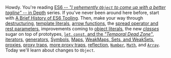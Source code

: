 Howdy. You're reading [ES6 -- _"I vehemently `Object` to come up with a better tagline"_ -- in Depth][1] series. If you've never been around here before, start with [A Brief History of ES6 Tooling][2]. Then, make your way through [destructuring][3], [template literals][4], [arrow functions][5], the [spread operator and rest parameters][6], improvements coming to [object literals][7], the new [_classes_][8] sugar on top of prototypes, [`let`, `const`, and the _"Temporal Dead Zone"_][9], [iterators][10], [generators][11], [Symbols][12], [Maps][13], [WeakMaps, Sets, and WeakSets][14], [proxies][15], [proxy traps][16], [more proxy traps][17], [reflection][18], [`Number`][19], [`Math`][20], and [`Array`][21]. Today we'll learn about changes to `Object`.

[1]: /articles/tagged/es6-in-depth
[2]: /articles/a-brief-history-of-es6-tooling
[3]: /articles/es6-destructuring-in-depth
[4]: /articles/es6-template-strings-in-depth
[5]: /articles/es6-arrow-functions-in-depth
[6]: /articles/es6-spread-and-butter-in-depth
[7]: /articles/es6-object-literal-features-in-depth
[8]: /articles/es6-classes-in-depth
[9]: /articles/es6-let-const-and-temporal-dead-zone-in-depth
[10]: /articles/es6-iterators-in-depth
[11]: /articles/es6-generators-in-depth
[12]: /articles/es6-symbols-in-depth
[13]: /articles/es6-maps-in-depth
[14]: /articles/es6-weakmaps-sets-and-weaksets-in-depth
[15]: /articles/es6-proxies-in-depth
[16]: /articles/es6-proxy-traps-in-depth
[17]: /articles/more-es6-proxy-traps-in-depth
[18]: /articles/es6-reflection-in-depth
[19]: /articles/es6-number-improvements-in-depth
[20]: /articles/es6-math-additions-in-depth
[21]: /articles/es6-array-extensions-in-depth

